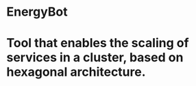 # EnergyBot
# Tool that enables the scaling of services in a cluster, based on hexagonal architecture.
